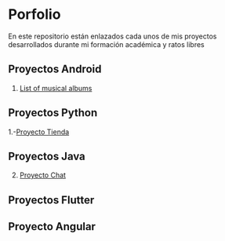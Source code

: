 # Porfolio
En este repositorio están enlazados cada unos de mis proyectos desarrollados durante mi formación académica y ratos libres

## Proyectos Android

1. [List of musical albums](https://github.com/LuisHL7/music-album.git)



## Proyectos Python

1.-[Proyecto Tienda](https://github.com/LuisHL7/proyect-store.git)

## Proyectos Java
2. [Proyecto Chat](https://github.com/LuisHL7/project-chat.git)

## Proyectos Flutter

## Proyecto Angular


